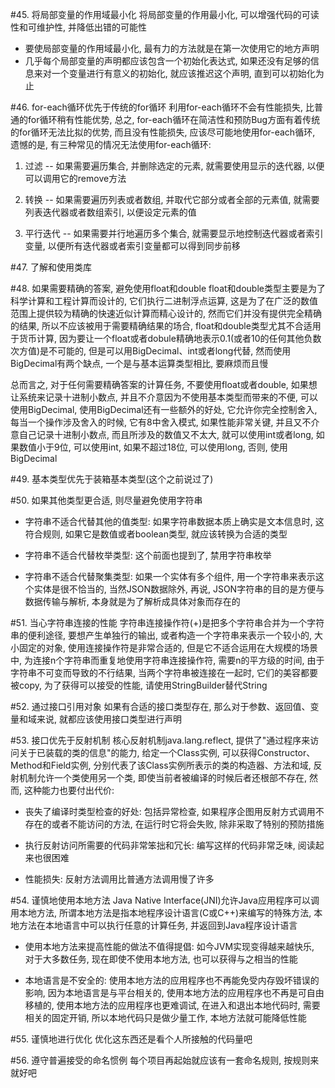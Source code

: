 #45. 将局部变量的作用域最小化
将局部变量的作用最小化, 可以增强代码的可读性和可维护性, 并降低出错的可能性

* 要使局部变量的作用域最小化, 最有力的方法就是在第一次使用它的地方声明
* 几乎每个局部变量的声明都应该包含一个初始化表达式, 如果还没有足够的信息来对一个变量进行有意义的初始化, 就应该推迟这个声明, 直到可以初始化为止

#46. for-each循环优先于传统的for循环
利用for-each循环不会有性能损失, 比普通的for循环稍有性能优势, 总之, for-each循环在简洁性和预防Bug方面有着传统的for循环无法比拟的优势, 而且没有性能损失, 应该尽可能地使用for-each循环, 遗憾的是, 有三种常见的情况无法使用for-each循环:

1. 过滤 -- 如果需要遍历集合, 并删除选定的元素, 就需要使用显示的迭代器, 以便可以调用它的remove方法

2. 转换 -- 如果需要遍历列表或者数组, 并取代它部分或者全部的元素值, 就需要列表迭代器或者数组索引, 以便设定元素的值

3. 平行迭代 -- 如果需要并行地遍历多个集合, 就需要显示地控制迭代器或者索引变量, 以便所有迭代器或者索引变量都可以得到同步前移

#47. 了解和使用类库

#48. 如果需要精确的答案, 避免使用float和double
float和double类型主要是为了科学计算和工程计算而设计的, 它们执行二进制浮点运算, 这是为了在广泛的数值范围上提供较为精确的快速近似计算而精心设计的, 然而它们并没有提供完全精确的结果, 所以不应该被用于需要精确结果的场合, float和double类型尤其不合适用于货币计算, 因为要让一个float或者dobule精确地表示0.1(或者10的任何其他负数次方值)是不可能的, 但是可以用BigDecimal、int或者long代替, 然而使用BigDecimal有两个缺点, 一个是与基本运算类型相比, 要麻烦而且慢

总而言之, 对于任何需要精确答案的计算任务, 不要使用float或者double, 如果想让系统来记录十进制小数点, 并且不介意因为不使用基本类型而带来的不便, 可以使用BigDecimal, 使用BigDecimal还有一些额外的好处, 它允许你完全控制舍入, 每当一个操作涉及舍入的时候, 它有8中舍入模式, 如果性能非常关键, 并且又不介意自己记录十进制小数点, 而且所涉及的数值又不太大, 就可以使用int或者long, 如果数值小于9位, 可以使用int, 如果不超过18位, 可以使用long, 否则, 使用BigDecimal

#49. 基本类型优先于装箱基本类型(这个之前说过了)

#50. 如果其他类型更合适, 则尽量避免使用字符串

* 字符串不适合代替其他的值类型: 如果字符串数据本质上确实是文本信息时, 这符合规则, 如果它是数值或者boolean类型, 就应该转换为合适的类型

* 字符串不适合代替枚举类型: 这个前面也提到了, 禁用字符串枚举
 
* 字符串不适合代替聚集类型: 如果一个实体有多个组件, 用一个字符串来表示这个实体是很不恰当的, 当然JSON数据除外, 再说, JSON字符串的目的是方便与数据传输与解析, 本身就是为了解析成具体对象而存在的

#51. 当心字符串连接的性能
字符串连接操作符(+)是把多个字符串合并为一个字符串的便利途径, 要想产生单独行的输出, 或者构造一个字符串来表示一个较小的, 大小固定的对象, 使用连接操作符是非常合适的, 但是它不适合运用在大规模的场景中, 为连接n个字符串而重复地使用字符串连接操作符, 需要n的平方级的时间, 由于字符串不可变而导致的不行结果, 当两个字符串被连接在一起时, 它们的美容都要被copy, 为了获得可以接受的性能, 请使用StringBuilder替代String

#52. 通过接口引用对象
 如果有合适的接口类型存在, 那么对于参数、返回值、变量和域来说, 就都应该使用接口类型进行声明

#53. 接口优先于反射机制
核心反射机制java.lang.reflect, 提供了"通过程序来访问关于已装载的类的信息"的能力, 给定一个Class实例, 可以获得Constructor、Method和Field实例, 分别代表了该Class实例所表示的类的构造器、方法和域, 反射机制允许一个类使用另一个类, 即使当前者被编译的时候后者还根部不存在, 然而, 这种能力也要付出代价:

* 丧失了编译时类型检查的好处: 包括异常检查, 如果程序企图用反射方式调用不存在的或者不能访问的方法, 在运行时它将会失败, 除非采取了特别的预防措施

* 执行反射访问所需要的代码非常笨拙和冗长: 编写这样的代码非常乏味, 阅读起来也很困难

* 性能损失: 反射方法调用比普通方法调用慢了许多

#54. 谨慎地使用本地方法
Java Native Interface(JNI)允许Java应用程序可以调用本地方法, 所谓本地方法是指本地程序设计语言(C或C++)来编写的特殊方法, 本地方法在本地语言中可以执行任意的计算任务, 并返回到Java程序设计语言

* 使用本地方法来提高性能的做法不值得提倡: 如今JVM实现变得越来越快乐, 对于大多数任务, 现在即使不使用本地方法, 也可以获得与之相当的性能

* 本地语言是不安全的: 使用本地方法的应用程序也不再能免受内存毁坏错误的影响, 因为本地语言是与平台相关的, 使用本地方法的应用程序也不再是可自由移植的, 使用本地方法的应用程序也更难调试, 在进入和退出本地代码时, 需要相关的固定开销, 所以本地代码只是做少量工作, 本地方法就可能降低性能

#55. 谨慎地进行优化
优化这东西还是看个人所接触的代码量吧

#56. 遵守普遍接受的命名惯例
每个项目再起始就应该有一套命名规则, 按规则来就好吧